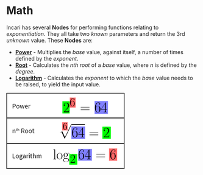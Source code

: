 # Math

Incari has several **Nodes** for performing functions relating to _exponentiation_. They all take two _known_ parameters and return the 3rd _unknown_ value. These **Nodes** are:

* [**Power**](power.md) - Multiplies the _base_ value, against itself, a number of times defined by the _exponent_.
* [**Root**](root.md) - Calculates the _nth root_ of a _base_ value, where _n_ is defined by the _degree_.
* [**Logarithm**](https://github.com/cgi-studio-gmbh/incari-doc/tree/66656c2442958de634bc73f77b533a03f83df0fb/toolbox/math/logarithm.md) - Calculates the _exponent_ to which the _base_ value needs to be raised, to yield the input value.

![](../../.gitbook/assets/exponential-functions.png)

